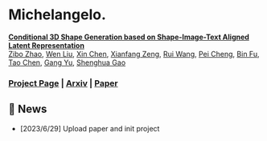 # Michelangelo.

[**Conditional 3D Shape Generation based on Shape-Image-Text Aligned Latent Representation**](https://neuralcarver.github.io/michelangelo)<br/>
[Zibo Zhao](https://github.com/Maikouuu),
[Wen Liu]([https://github.com/Maikouuu](https://github.com/StevenLiuWen)),
[Xin Chen](https://chenxin.tech/),
[Xianfang Zeng](https://neuralcarver.github.io/michelangelo),
[Rui Wang](https://neuralcarver.github.io/michelangelo),
[Pei Cheng](https://neuralcarver.github.io/michelangelo),
[Bin Fu](https://neuralcarver.github.io/michelangelo),
[Tao Chen](https://eetchen.github.io),
[Gang Yu](https://www.skicyyu.org),
[Shenghua Gao](https://sist.shanghaitech.edu.cn/sist_en/2020/0814/c7582a54772/page.htm)<br/>

### [Project Page](https://neuralcarver.github.io/michelangelo/) | [Arxiv](https://neuralcarver.github.io/michelangelo/) | [Paper](https://neuralcarver.github.io/michelangelo/static/paper.pdf)

## 📰 News

- [2023/6/29] Upload paper and init project
